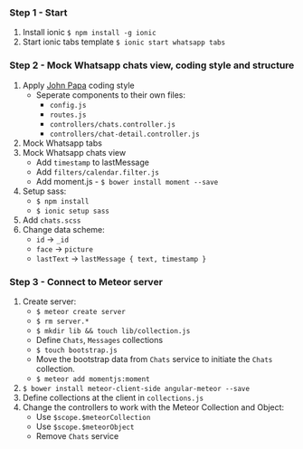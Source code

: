 ### Step 1 - Start

1. Install ionic `$ npm install -g ionic`
2. Start ionic tabs template  `$ ionic start whatsapp tabs`

### Step 2 - Mock Whatsapp chats view, coding style and structure

1. Apply [John Papa](https://github.com/johnpapa/angular-styleguide) coding style 
    - Seperate components to their own files:
        * `config.js`
        * `routes.js`
        * `controllers/chats.controller.js`
        * `controllers/chat-detail.controller.js`
3. Mock Whatsapp tabs
4. Mock Whatsapp chats view
    * Add `timestamp` to lastMessage
    * Add `filters/calendar.filter.js`
    * Add moment.js - `$ bower install moment --save`
5. Setup sass:
    * `$ npm install`
    * `$ ionic setup sass`
6. Add `chats.scss`
7. Change data scheme:
    * `id` -> `_id`
    * `face` -> `picture`
    * `lastText` -> `lastMessage { text, timestamp }`

### Step 3 - Connect to Meteor server

1. Create server:
    * `$ meteor create server`
    * `$ rm server.*`
    * `$ mkdir lib && touch lib/collection.js`
    * Define `Chats`, `Messages` collections
    * `$ touch bootstrap.js`
    * Move the bootstrap data from `Chats` service to initiate the `Chats` collection.
    * `$ meteor add momentjs:moment`
2. `$ bower install meteor-client-side angular-meteor --save`
3. Define collections at the client in `collections.js`
4. Change the controllers to work with the Meteor Collection and Object:
    * Use `$scope.$meteorCollection`
    * Use `$scope.$meteorObject`
    * Remove `Chats` service
